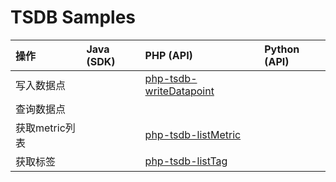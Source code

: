 # TSDB Samples

| 操作 | Java (SDK) | PHP (API) | Python (API) |
| :-- | :-- | :-- | :-- |
| 写入数据点 || [php-tsdb-writeDatapoint](./php-tsdb-writeDatapoint) ||
| 查询数据点 ||||
| 获取metric列表 || [php-tsdb-listMetric](./php-tsdb-listMetric) ||
| 获取标签 || [php-tsdb-listTag](./php-tsdb-listTag) ||